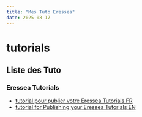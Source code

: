 ```yaml
---
title: "Mes Tuto Eressea"
date: 2025-08-17
---
```


# tutorials

## Liste des Tuto

### Eressea Tutorials
- [tutorial pour publier votre Eressea Tutorials  FR](./tuto_publication_fr.md)
- [tutorial for Publishing your Eressea Tutorials EN](./tuto_publication_en.md)
